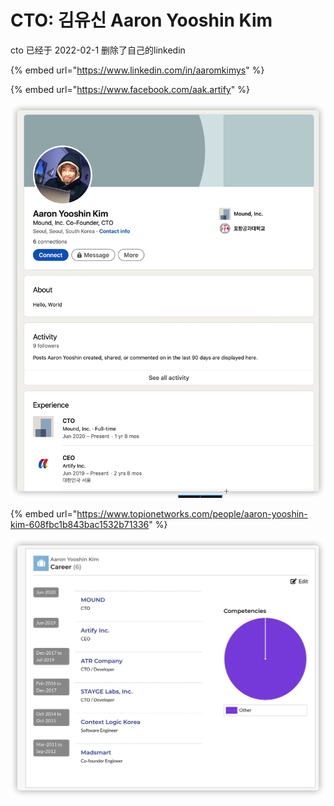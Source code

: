 # CTO: 김유신  Aaron Yooshin Kim

cto 已经于 2022-02-1 删除了自己的linkedin

{% embed url="https://www.linkedin.com/in/aaromkimys" %}

{% embed url="https://www.facebook.com/aak.artify" %}



![](../../.gitbook/assets/ctolinkedin.PNG)



{% embed url="https://www.topionetworks.com/people/aaron-yooshin-kim-608fbc1b843bac1532b71336" %}

![](<../../.gitbook/assets/iShot2022-02-06 15.28.01.jpg>)
